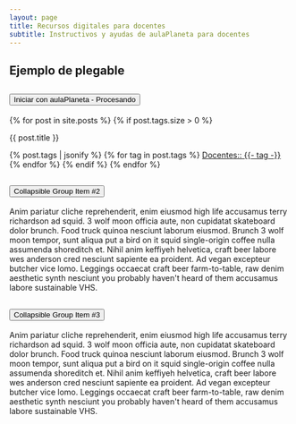 ```yaml
---
layout: page
title: Recursos digitales para docentes
subtitle: Instructivos y ayudas de aulaPlaneta para docentes
---
```


## Ejemplo de plegable

<div class="accordion" id="accordionExample">
    <div class="card">
        <div class="card-header" id="headingOne">
            <h2 class="mb-0">
                <button class="btn btn-link" type="button" data-toggle="collapse" data-target="#collapseOne" aria-expanded="false" aria-controls="collapseOne">
                    Iniciar con aulaPlaneta - Procesando
                </button>
            </h2>
        </div>
        <div id="collapseOne" class="collapse show" aria-labelledby="headingOne" data-parent="#accordionExample">
            <div class="card-body">
                {% for post in site.posts %}
                    {% if post.tags.size > 0 %}
                <p class="post-title">{{ post.title }}</p>
                {% post.tags | jsonify %}
                        {% for tag in post.tags %}
                <a href="">Docentes::&nbsp;{{- tag -}}</a>
                        {% endfor %}
                    {% endif %}
                {% endfor %}
            </div>
        </div>
    </div>
    <div class="card">
        <div class="card-header" id="headingTwo">
            <h2 class="mb-0">
                <button class="btn btn-link collapsed" type="button" data-toggle="collapse" data-target="#collapseTwo" aria-expanded="false" aria-controls="collapseTwo">
                    Collapsible Group Item #2
                </button>
            </h2>
        </div>
        <div id="collapseTwo" class="collapse" aria-labelledby="headingTwo" data-parent="#accordionExample">
            <div class="card-body">
                Anim pariatur cliche reprehenderit, enim eiusmod high life accusamus terry richardson ad squid. 3 wolf moon officia aute, non cupidatat skateboard dolor brunch. Food truck quinoa nesciunt laborum eiusmod. Brunch 3 wolf moon tempor, sunt aliqua put a bird on it squid single-origin coffee nulla assumenda shoreditch et. Nihil anim keffiyeh helvetica, craft beer labore wes anderson cred nesciunt sapiente ea proident. Ad vegan excepteur butcher vice lomo. Leggings occaecat craft beer farm-to-table, raw denim aesthetic synth nesciunt you probably haven't heard of them accusamus labore sustainable VHS.
            </div>
        </div>
    </div>
    <div class="card">
        <div class="card-header" id="headingThree">
            <h2 class="mb-0">
                <button class="btn btn-link collapsed" type="button" data-toggle="collapse" data-target="#collapseThree" aria-expanded="false" aria-controls="collapseThree">
                    Collapsible Group Item #3
                </button>
            </h2>
        </div>
        <div id="collapseThree" class="collapse" aria-labelledby="headingThree" data-parent="#accordionExample">
            <div class="card-body">
                Anim pariatur cliche reprehenderit, enim eiusmod high life accusamus terry richardson ad squid. 3 wolf moon officia aute, non cupidatat skateboard dolor brunch. Food truck quinoa nesciunt laborum eiusmod. Brunch 3 wolf moon tempor, sunt aliqua put a bird on it squid single-origin coffee nulla assumenda shoreditch et. Nihil anim keffiyeh helvetica, craft beer labore wes anderson cred nesciunt sapiente ea proident. Ad vegan excepteur butcher vice lomo. Leggings occaecat craft beer farm-to-table, raw denim aesthetic synth nesciunt you probably haven't heard of them accusamus labore sustainable VHS.
            </div>
        </div>
    </div>
</div>
